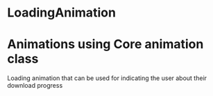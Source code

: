 # LoadingAnimation
# Animations using Core animation class

Loading animation that can be used for indicating the user about their download progress
